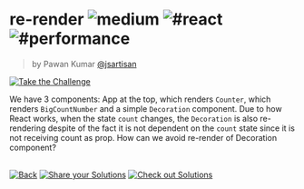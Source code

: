 <!--info-header-start--><h1>re-render <img src="https://img.shields.io/badge/-medium-d9901a" alt="medium"/> <img src="https://img.shields.io/badge/-%23react-999" alt="#react"/> <img src="https://img.shields.io/badge/-%23performance-999" alt="#performance"/></h1><blockquote><p>by Pawan Kumar <a href="https://github.com/jsartisan" target="_blank">@jsartisan</a></p></blockquote><p><a href="https://frontend-challenges.com/challenges/00016-medium-re-render" target="_blank"><img src="https://img.shields.io/badge/-Take%20the%20Challenge-0d99ff?logo=javascript&logoColor=white" alt="Take the Challenge"/></a> </p><!--info-header-end-->

We have 3 components: App at the top, which renders `Counter`, which renders `BigCountNumber` and a simple `Decoration` component. Due to how React works, when the state `count` changes, the `Decoration` is also re-rendering despite of the fact it is not dependent on the `count` state since it is not receiving count as prop.
How can we avoid re-render of Decoration component?


<!--info-footer-start--><br><a href="../../README.md" target="_blank"><img src="https://img.shields.io/badge/-Back-grey" alt="Back"/></a> <a href="https://github.com/jsartisan/frontend-challenges/issues/new?template=answer.md&labels=answer,16,undefined&title=16%20-%20re-render&body=" target="_blank"><img src="https://img.shields.io/badge/-Share%20your%20Solutions-teal" alt="Share your Solutions"/></a> <a href="https://github.com/jsartisan/frontend-challenges/issues?q=label%3A16+label%3Aanswer+sort%3Areactions-%2B1-desc" target="_blank"><img src="https://img.shields.io/badge/-Check%20out%20Solutions-de5a77?logo=awesome-lists&logoColor=white" alt="Check out Solutions"/></a> <!--info-footer-end-->